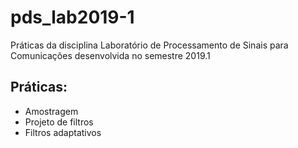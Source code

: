 # pds_lab2019-1

Práticas da disciplina Laboratório de Processamento de Sinais para Comunicações desenvolvida no semestre 2019.1

## Práticas:

- Amostragem
- Projeto de filtros
- Filtros adaptativos
